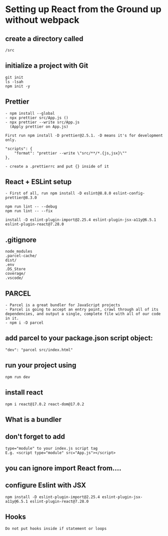# Setting up React from the Ground up without webpack


## create a directory called 
    /src




## initialize a project with Git
    git init
    ls -lsah 
    npm init -y


## Prettier
    - npm install --global 
    - npx prettier src/App.js ()
    - npx prettier --write src/App.js 
      (Apply prettier on App.js)

    First run npm install -D prettier@2.5.1. -D means it's for development only.

    "scripts": {
        "format": "prettier --write \"src/**/*.{js,jsx}\""
    },

    - create a .prettierrc and put {} inside of it


## React + ESLint setup
    - First of all, run npm install -D eslint@8.8.0 eslint-config-prettier@8.3.0

    npm run lint -- --debug
    npm run lint -- --fix

    install -D eslint-plugin-import@2.25.4 eslint-plugin-jsx-a11y@6.5.1 eslint-plugin-react@7.28.0


## .gitignore

    node_modules
    .parcel-cache/
    dist/
    .env
    .DS_Store
    coverage/
    .vscode/


## PARCEL
    - Parcel is a great bundler for JavaScript projects
    - Parcel is going to accept an entry point, crawl through all of its dependencies, and output a single, complete file with all of our code in it.
    - npm i -D parcel

## add parcel to your package.json script object:
    "dev": "parcel src/index.html"

## run your project using
    npm run dev

## install react
    npm i react@17.0.2 react-dom@17.0.2

## What is a bundler

## don't forget to add 
    type="module" to your index.js script tag
    E.g. <script type="module" src="App.js"></script>

## you can ignore import React from....

## configure Eslint with JSX
    npm install -D eslint-plugin-import@2.25.4 eslint-plugin-jsx-a11y@6.5.1 eslint-plugin-react@7.28.0
  

## Hooks
    Do not put hooks inside if statement or loops